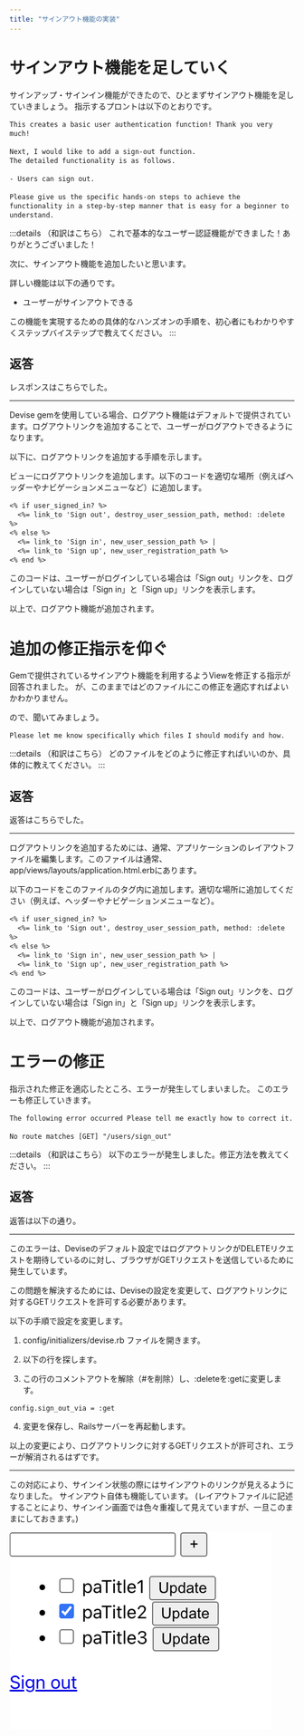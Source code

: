 ```yaml
---
title: "サインアウト機能の実装"
---
```


# サインアウト機能を足していく

サインアップ・サインイン機能ができたので、ひとまずサインアウト機能を足していきましょう。
指示するプロントは以下のとおりです。


```
This creates a basic user authentication function! Thank you very much!

Next, I would like to add a sign-out function.
The detailed functionality is as follows.

- Users can sign out.

Please give us the specific hands-on steps to achieve the functionality in a step-by-step manner that is easy for a beginner to understand.
```


:::details （和訳はこちら）
これで基本的なユーザー認証機能ができました！ありがとうございました！

次に、サインアウト機能を追加したいと思います。

詳しい機能は以下の通りです。

- ユーザーがサインアウトできる

この機能を実現するための具体的なハンズオンの手順を、初心者にもわかりやすくステップバイステップで教えてください。
:::

## 返答

レスポンスはこちらでした。

---

Devise gemを使用している場合、ログアウト機能はデフォルトで提供されています。ログアウトリンクを追加することで、ユーザーがログアウトできるようになります。

以下に、ログアウトリンクを追加する手順を示します。

ビューにログアウトリンクを追加します。以下のコードを適切な場所（例えばヘッダーやナビゲーションメニューなど）に追加します。


```
<% if user_signed_in? %>
  <%= link_to 'Sign out', destroy_user_session_path, method: :delete %>
<% else %>
  <%= link_to 'Sign in', new_user_session_path %> |
  <%= link_to 'Sign up', new_user_registration_path %>
<% end %>
```

このコードは、ユーザーがログインしている場合は「Sign out」リンクを、ログインしていない場合は「Sign in」と「Sign up」リンクを表示します。

以上で、ログアウト機能が追加されます。

# 追加の修正指示を仰ぐ

Gemで提供されているサインアウト機能を利用するようViewを修正する指示が回答されました。
が、このままではどのファイルにこの修正を適応すればよいかわかりません。

ので、聞いてみましょう。

```
Please let me know specifically which files I should modify and how.
```

:::details （和訳はこちら）
どのファイルをどのように修正すればいいのか、具体的に教えてください。
:::



## 返答


返答はこちらでした。


---

ログアウトリンクを追加するためには、通常、アプリケーションのレイアウトファイルを編集します。このファイルは通常、app/views/layouts/application.html.erbにあります。

以下のコードをこのファイルの<body>タグ内に追加します。適切な場所に追加してください（例えば、ヘッダーやナビゲーションメニューなど）。


```
<% if user_signed_in? %>
  <%= link_to 'Sign out', destroy_user_session_path, method: :delete %>
<% else %>
  <%= link_to 'Sign in', new_user_session_path %> |
  <%= link_to 'Sign up', new_user_registration_path %>
<% end %>
```

このコードは、ユーザーがログインしている場合は「Sign out」リンクを、ログインしていない場合は「Sign in」と「Sign up」リンクを表示します。

以上で、ログアウト機能が追加されます。


# エラーの修正


指示された修正を適応したところ、エラーが発生してしまいました。
このエラーも修正していきます。

```
The following error occurred Please tell me exactly how to correct it.

No route matches [GET] "/users/sign_out"
```

:::details （和訳はこちら）
以下のエラーが発生しました。修正方法を教えてください。
:::




## 返答

返答は以下の通り。

---


このエラーは、Deviseのデフォルト設定ではログアウトリンクがDELETEリクエストを期待しているのに対し、ブラウザがGETリクエストを送信しているために発生しています。

この問題を解決するためには、Deviseの設定を変更して、ログアウトリンクに対するGETリクエストを許可する必要があります。

以下の手順で設定を変更します。

1. config/initializers/devise.rb ファイルを開きます。

2. 以下の行を探します。

3. この行のコメントアウトを解除（#を削除）し、:deleteを:getに変更します。

```
config.sign_out_via = :get
```

4. 変更を保存し、Railsサーバーを再起動します。


以上の変更により、ログアウトリンクに対するGETリクエストが許可され、エラーが解消されるはずです。


---


この対応により、サインイン状態の際にはサインアウトのリンクが見えるようになりました。
サインアウト自体も機能しています。
(レイアウトファイルに記述することにより、サインイン画面では色々重複して見えていますが、一旦このままにしておきます。)

![signout](/images/dc953f02c4464a/image3_signout.png)
